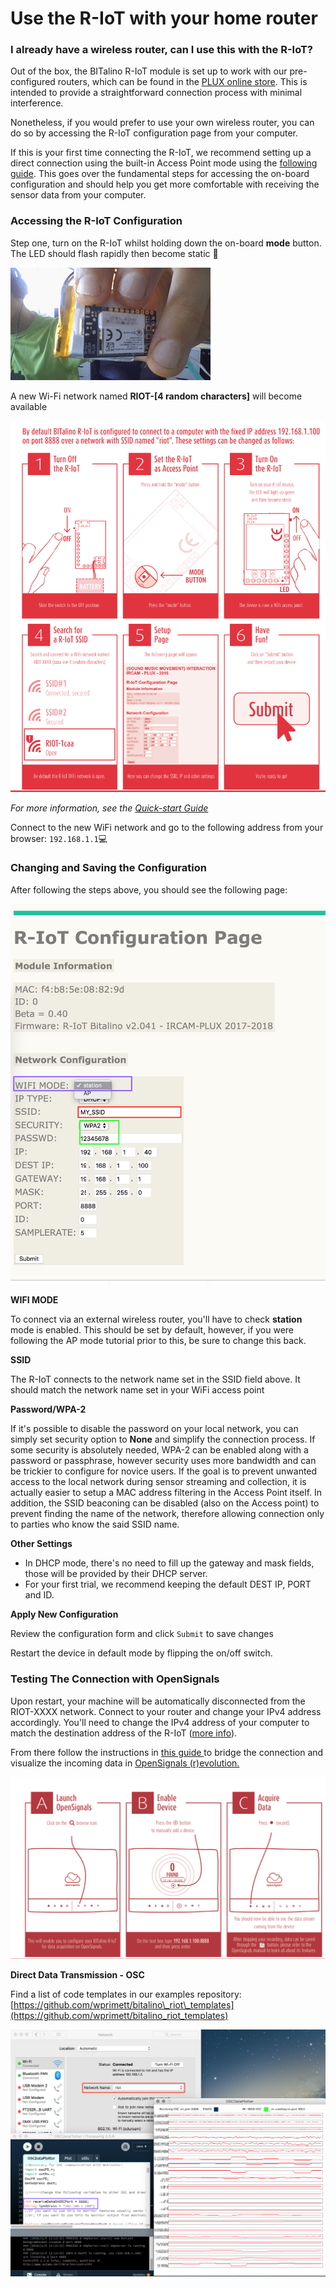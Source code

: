 # Use the R-IoT with your home router

### I already have a wireless router, can I use this with the R-IoT?

Out of the box, the BITalino R-IoT module is set up to work with our pre-configured routers, which can be found in the [PLUX online store](https://store.plux.info/accessories/403-wireless-route-bitalino-riot-810121713.html). This is intended to provide a straightforward connection process with minimal interference.

Nonetheless, if you would prefer to use your own wireless router, you can do so by accessing the R-IoT configuration page from your computer.

If this is your first time connecting the R-IoT, we recommend setting up a direct connection using the built-in Access Point mode using the [following guide](https://gitlab.com/weselle/riot-serverbit/issues/3). This goes over the fundamental steps for accessing the on-board configuration and should help you get more comfortable with receiving the sensor data from your computer.

### **Accessing the R-IoT Configuration**

Step one, turn on the R-IoT whilst holding down the on-board **mode** button. The LED should flash rapidly then become static 🔵

![](../.gitbook/assets/ezgif-3-83cdbcc833.gif)

A new Wi-Fi network named **RIOT-\[4 random characters\]** will become available

![](../.gitbook/assets/screen_shot_2018-11-05_at_11.15.37_am.png)

_For more information, see the_ [_Quick-start Guide_](https://bitalino.com/downloads/quickstart-guide-riot-1.0.0.12-print.pdf)

Connect to the new WiFi network and go to the following address from your browser: `192.168.1.1`💻

### Changing and Saving the Configuration

After following the steps above, you should see the following page:

![](../.gitbook/assets/screen-shot-2019-04-15-at-2.37.28-pm.png)

**WIFI MODE**

To connect via an external wireless router, you'll have to check **station** mode is enabled. This should be set by default, however, if you were following the AP mode tutorial prior to this, be sure to change this back.

**SSID**

The R-IoT connects to the network name set in the SSID field above. It should match the network name set in your WiFi access point

**Password/WPA-2**

If it's possible to disable the password on your local network, you can simply set security option to **None** and simplify the connection process. If some security is absolutely needed, WPA-2 can be enabled along with a password or passphrase, however security uses more bandwidth and can be trickier to configure for novice users. If the goal is to prevent unwanted access to the local network during sensor streaming and collection, it is actually easier to setup a MAC address filtering in the Access Point itself. In addition, the SSID beaconing can be disabled \(also on the Access point\) to prevent finding the name of the network, therefore allowing connection only to parties who know the said SSID name.

**Other Settings**

* In DHCP mode, there's no need to fill up the gateway and mask fields, those will be provided by their DHCP server.
* For your first trial, we recommend keeping the default DEST IP, PORT and ID. 

**Apply New Configuration**

Review the configuration form and click `Submit` to save changes

Restart the device in default mode by flipping the on/off switch.

### **Testing The Connection with OpenSignals**

Upon restart, your machine will be automatically disconnected from the RIOT-XXXX network. Connect to your router and change your IPv4 address accordingly. You'll need to change the IPv4 address of your computer to match the destination address of the R-IoT \([more info](https://gitlab.com/weselle/riot-serverbit/issues/3#change-computer-ip-manually)\).

From there follow the instructions in [this guide ](https://bitalino.com/downloads/quickstart-guide-riot-1.0.0.12-print.pdf)to bridge the connection and visualize the incoming data in [OpenSignals \(r\)evolution.](https://bitalino.com/en/software)

![BITalino R-IoT Quick Start Guide](../.gitbook/assets/quickstart-guide-riot-1.0.0.12-print.png)

**Direct Data Transmission - OSC** 

Find a list of code templates in our examples repository: [https://github.com/wprimett/bitalino\_riot\_templates](https://github.com/wprimett/bitalino_riot_templates)

![](../.gitbook/assets/osc_ex.png)









